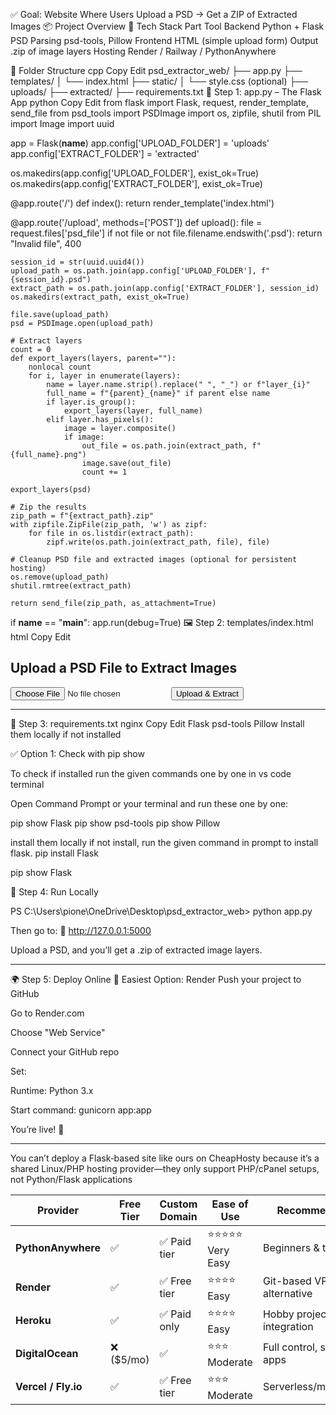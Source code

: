 ✅ Goal: Website Where Users Upload a PSD → Get a ZIP of Extracted Images
📦 Project Overview
🔧 Tech Stack
Part	Tool
Backend	Python + Flask
PSD Parsing	psd-tools, Pillow
Frontend	HTML (simple upload form)
Output	.zip of image layers
Hosting	Render / Railway / PythonAnywhere

📁 Folder Structure
cpp
Copy
Edit
psd_extractor_web/
├── app.py
├── templates/
│   └── index.html
├── static/
│   └── style.css (optional)
├── uploads/
├── extracted/
├── requirements.txt
📄 Step 1: app.py – The Flask App
python
Copy
Edit
from flask import Flask, request, render_template, send_file
from psd_tools import PSDImage
import os, zipfile, shutil
from PIL import Image
import uuid

app = Flask(__name__)
app.config['UPLOAD_FOLDER'] = 'uploads'
app.config['EXTRACT_FOLDER'] = 'extracted'

os.makedirs(app.config['UPLOAD_FOLDER'], exist_ok=True)
os.makedirs(app.config['EXTRACT_FOLDER'], exist_ok=True)

@app.route('/')
def index():
    return render_template('index.html')

@app.route('/upload', methods=['POST'])
def upload():
    file = request.files['psd_file']
    if not file or not file.filename.endswith('.psd'):
        return "Invalid file", 400

    session_id = str(uuid.uuid4())
    upload_path = os.path.join(app.config['UPLOAD_FOLDER'], f"{session_id}.psd")
    extract_path = os.path.join(app.config['EXTRACT_FOLDER'], session_id)
    os.makedirs(extract_path, exist_ok=True)

    file.save(upload_path)
    psd = PSDImage.open(upload_path)

    # Extract layers
    count = 0
    def export_layers(layers, parent=""):
        nonlocal count
        for i, layer in enumerate(layers):
            name = layer.name.strip().replace(" ", "_") or f"layer_{i}"
            full_name = f"{parent}_{name}" if parent else name
            if layer.is_group():
                export_layers(layer, full_name)
            elif layer.has_pixels():
                image = layer.composite()
                if image:
                    out_file = os.path.join(extract_path, f"{full_name}.png")
                    image.save(out_file)
                    count += 1

    export_layers(psd)

    # Zip the results
    zip_path = f"{extract_path}.zip"
    with zipfile.ZipFile(zip_path, 'w') as zipf:
        for file in os.listdir(extract_path):
            zipf.write(os.path.join(extract_path, file), file)

    # Cleanup PSD file and extracted images (optional for persistent hosting)
    os.remove(upload_path)
    shutil.rmtree(extract_path)

    return send_file(zip_path, as_attachment=True)

if __name__ == "__main__":
    app.run(debug=True)
🖼️ Step 2: templates/index.html
html
Copy
Edit
<!DOCTYPE html>
<html>
<head>
    <title>PSD Image Extractor</title>
</head>
<body>
    <h2>Upload a PSD File to Extract Images</h2>
    <form action="/upload" method="POST" enctype="multipart/form-data">
        <input type="file" name="psd_file" accept=".psd" required>
        <button type="submit">Upload & Extract</button>
    </form>
</body>
</html>


--------------------------------------------------------------------------------------------------------------------------------
📄 Step 3: requirements.txt
nginx
Copy
Edit
Flask
psd-tools
Pillow
Install them locally if not installed

✅ Option 1: Check with pip show

To check if installed run the given commands one by one in vs code terminal

Open Command Prompt or your terminal and run these one by one:

pip show Flask
pip show psd-tools
pip show Pillow



install them locally if not install, run  the given command in prompt to install flask.
pip install Flask
<!-- To check if installed  -->
pip show Flask



🚀 Step 4: Run Locally

PS C:\Users\pione\OneDrive\Desktop\psd_extractor_web> python app.py

Then go to:
📍 http://127.0.0.1:5000

Upload a PSD, and you’ll get a .zip of extracted image layers.

-------------------------------------------------------------------------------------------------------------------------------

🌍 Step 5: Deploy Online
🔗 Easiest Option: Render
Push your project to GitHub

Go to Render.com

Choose "Web Service"

Connect your GitHub repo

Set:

Runtime: Python 3.x

Start command: gunicorn app:app

You’re live! 🎉

-------------------------------------------------------------------------------------------------------------------

You can’t deploy a Flask‑based site like ours on CheapHosty because it’s a shared Linux/PHP hosting provider—they only support PHP/cPanel setups, not Python/Flask applications




| Provider            | Free Tier  | Custom Domain | Ease of Use     | Recommended For                |
| ------------------- | ---------- | ------------- | --------------- | ------------------------------ |
| **PythonAnywhere**  | ✅          | ✅ Paid tier   | ⭐⭐⭐⭐⭐ Very Easy | Beginners & testing            |
| **Render**          | ✅          | ✅ Free tier   | ⭐⭐⭐⭐ Easy       | Git-based VPS alternative      |
| **Heroku**          | ✅          | ✅ Paid only   | ⭐⭐⭐⭐ Easy       | Hobby projects; DB integration |
| **DigitalOcean**    | ❌ (\$5/mo) | ✅             | ⭐⭐⭐ Moderate    | Full control, scalable apps    |
| **Vercel / Fly.io** | ✅          | ✅ Free tier   | ⭐⭐⭐ Moderate    | Serverless/microservices       |


